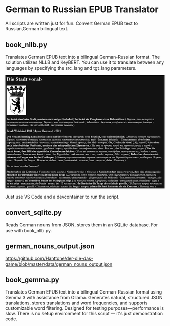 # German to Russian EPUB Translator
All scripts are written just for fun. Convert German EPUB text to Russian,German bilingual text.


## book_nllb.py
Translates German EPUB text into a bilingual German-Russian format. The solution utilizes NLLB and KeyBERT. You can use it to translate between any languages by specifying the src_lang and tgt_lang parameters.

![Sample output of book_nllb.py](sample.png)

Just use VS Code and a devcontainer to run the script.

## convert_sqlite.py
Reads German nouns from JSON, stores them in an SQLite database. For use with book_nllb.py.

## german_nouns_output.json
https://github.com/Hanttone/der-die-das-game/blob/master/data/german_nouns_output.json


## book_gemma.py
Translates German EPUB text into a bilingual German-Russian format using Gemma 3 with assistance from Ollama. Generates natural, structured JSON translations, stores translations and word frequencies, and supports customizable word filtering. Designed for testing purposes—performance is slow.
There is no setup environment for this script — it's just demonstration code.
